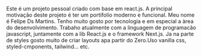Este é um projeto pessoal criado com base em react.js.
A principal motivação deste projeto é ter um portifolio moderno e funcional. Meu nome é Felipe Ds Martins. Tenho muito gosto por tecnologia e em especial a àrea do desenvolvimento. 
Trabaho atualmente com a linguagem de programacão javascript, juntamente com a lib React.js e o framework Next.js. Ja na parte de styles gosto muito de criar layouts apa partir do Zero.Uso vanilla css, styled-cmponents, tailwind... etc.
